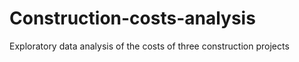 # Construction-costs-analysis
Exploratory data analysis of the costs of three construction projects
